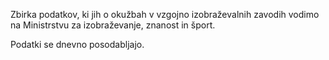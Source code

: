 Zbirka podatkov, ki jih o okužbah v vzgojno izobraževalnih zavodih vodimo na Ministrstvu za izobraževanje, znanost in šport. 

Podatki se dnevno posodabljajo. 
